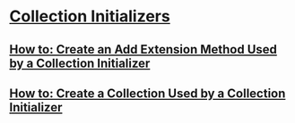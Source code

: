 # [Collection Initializers](collection-initializers.md)
## [How to: Create an Add Extension Method Used by a Collection Initializer](how-to-create-an-add-extension-method-used-by-a-collection-initializer.md)
## [How to: Create a Collection Used by a Collection Initializer](how-to-create-a-collection-used-by-a-collection-initializer.md)
